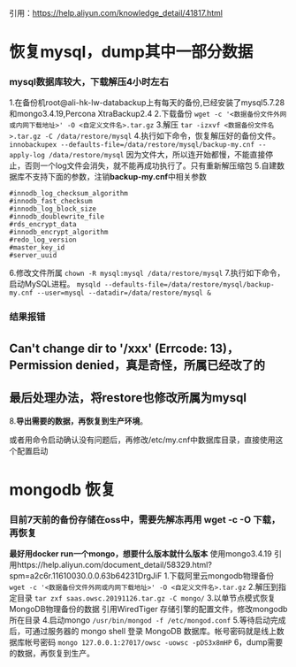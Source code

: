 引用：https://help.aliyun.com/knowledge_detail/41817.html
# 恢复mysql，dump其中一部分数据
### mysql数据库较大，下载解压4小时左右
1.在备份机root@ali-hk-lw-databackup上有每天的备份,已经安装了mysql5.7.28和mongo3.4.19,Percona XtraBackup2.4
2.下载备份
`wget -c '<数据备份文件外网或内网下载地址>' -O <自定义文件名>.tar.gz`
3.解压
`tar -izxvf <数据备份文件名>.tar.gz -C /data/restore/mysql`
4.执行如下命令，恢复解压好的备份文件。
`innobackupex --defaults-file=/data/restore/mysql/backup-my.cnf --apply-log /data/restore/mysql`
因为文件大，所以连开始都慢，不能直接停止，否则一个log文件会消失，就不能再成功执行了。只有重新解压缩包
5.自建数据库不支持下面的参数，注销**backup-my.cnf**中相关参数
```
#innodb_log_checksum_algorithm
#innodb_fast_checksum
#innodb_log_block_size
#innodb_doublewrite_file
#rds_encrypt_data
#innodb_encrypt_algorithm
#redo_log_version
#master_key_id
#server_uuid
```
6.修改文件所属
`chown -R mysql:mysql /data/restore/mysql`
7.执行如下命令，启动MySQL进程。
`mysqld --defaults-file=/data/restore/mysql/backup-my.cnf --user=mysql --datadir=/data/restore/mysql &`
### 结果报错
## Can't change dir to '/xxx' (Errcode: 13)，Permission denied，真是奇怪，所属已经改了的
## 最后处理办法，**将restore也修改所属为mysql**
8.**导出需要的数据，再恢复到生产环境**。

或者用命令启动确认没有问题后，再修改/etc/my.cnf中数据库目录，直接使用这个配置启动
# mongodb 恢复  
### **目前7天前的备份存储在oss中，需要先解冻再用 wget -c -O 下载，再恢复**
**最好用docker run一个mongo，想要什么版本就什么版本**
使用mongo3.4.19
引用https://help.aliyun.com/document_detail/58329.html?spm=a2c6r.11610030.0.0.63b64231DrgJiF
1.下载阿里云mongodb物理备份
`wget -c '<数据备份文件外网或内网下载地址>' -O <自定义文件名>.tar.gz`
2.解压到指定目录
`tar zxf saas.owsc.20191126.tar.gz -C mongo/`
3.以单节点模式恢复MongoDB物理备份的数据
引用WiredTiger 存储引擎的配置文件，修改mongodb所在目录
4.启动mongo
`/usr/bin/mongod -f /etc/mongod.conf`
5.等待启动完成后，可通过服务器的 mongo shell 登录 MongoDB 数据库。帐号密码就是线上数据库帐号密码
`mongo 127.0.0.1:27017/owsc -uowsc -pDS3x8mHP`
6，dump需要的数据，再恢复到生产。